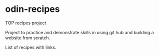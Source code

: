 # odin-recipes
TOP recipes project

Project to practice and demonstrate skills in using git hub and building a website from scratch.

List of recipes with links.